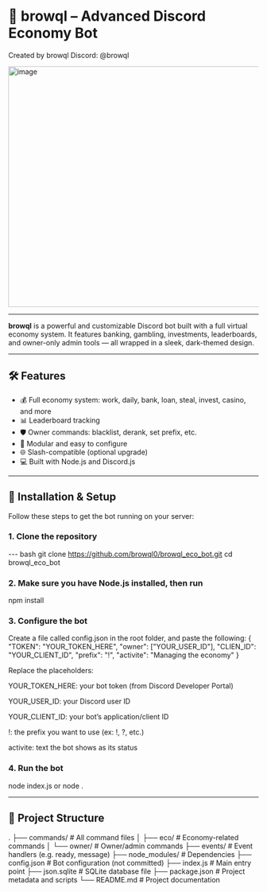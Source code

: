 # 🤖 browql – Advanced Discord Economy Bot

Created by browql
Discord: @browql

<img width="919" height="484" alt="image" src="https://github.com/user-attachments/assets/57158a09-a61c-4852-a5af-a0c3b1667834" />







--- 
**browql** is a powerful and customizable Discord bot built with a full virtual economy system. It features banking, gambling, investments, leaderboards, and owner-only admin tools — all wrapped in a sleek, dark-themed design.


---

## 🛠 Features

- 💰 Full economy system: work, daily, bank, loan, steal, invest, casino, and more
- 📊 Leaderboard tracking
- 🛡 Owner commands: blacklist, derank, set prefix, etc.
- 🔧 Modular and easy to configure
- 🌐 Slash-compatible (optional upgrade)
- 💻 Built with Node.js and Discord.js

---

## 🚀 Installation & Setup

Follow these steps to get the bot running on your server:

### 1. **Clone the repository**

--- bash
git clone https://github.com/browql0/browql_eco_bot.git
cd browql_eco_bot

###   2. **Make sure you have Node.js installed, then run**
npm install

###   3. **Configure the bot**

Create a file called config.json in the root folder, and paste the following:
{
  "TOKEN": "YOUR_TOKEN_HERE",
  "owner": ["YOUR_USER_ID"],
  "CLIEN_ID": "YOUR_CLIENT_ID",
  "prefix": "!",
  "activite": "Managing the economy"
}

Replace the placeholders:

YOUR_TOKEN_HERE: your bot token (from Discord Developer Portal)

YOUR_USER_ID: your Discord user ID

YOUR_CLIENT_ID: your bot’s application/client ID

!: the prefix you want to use (ex: !, ?, etc.)

activite: text the bot shows as its status

###   4. **Run the bot**

node index.js or node .

----

## 📁 Project Structure

.
├── commands/           # All command files
│   ├── eco/            # Economy-related commands
│   └── owner/          # Owner/admin commands
├── events/             # Event handlers (e.g. ready, message)
├── node_modules/       # Dependencies
├── config.json         # Bot configuration (not committed)
├── index.js            # Main entry point
├── json.sqlite         # SQLite database file
├── package.json        # Project metadata and scripts
└── README.md           # Project documentation

